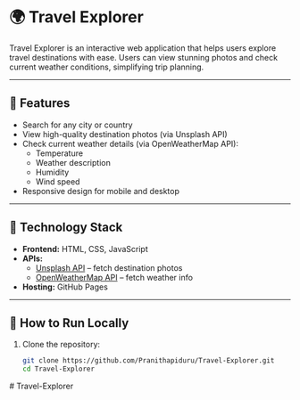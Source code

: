 # 🌍 Travel Explorer

Travel Explorer is an interactive web application that helps users explore travel destinations with ease. Users can view stunning photos and check current weather conditions, simplifying trip planning.

---

## 🔹 Features
- Search for any city or country
- View high-quality destination photos (via Unsplash API)
- Check current weather details (via OpenWeatherMap API):
  - Temperature
  - Weather description
  - Humidity
  - Wind speed
- Responsive design for mobile and desktop

---

## 🔹 Technology Stack
- **Frontend:** HTML, CSS, JavaScript
- **APIs:** 
  - [Unsplash API](https://unsplash.com/developers) – fetch destination photos
  - [OpenWeatherMap API](https://openweathermap.org/api) – fetch weather info
- **Hosting:** GitHub Pages

---

## 🔹 How to Run Locally
1. Clone the repository:
   ```bash
   git clone https://github.com/Pranithapiduru/Travel-Explorer.git
   cd Travel-Explorer
﻿# Travel-Explorer


